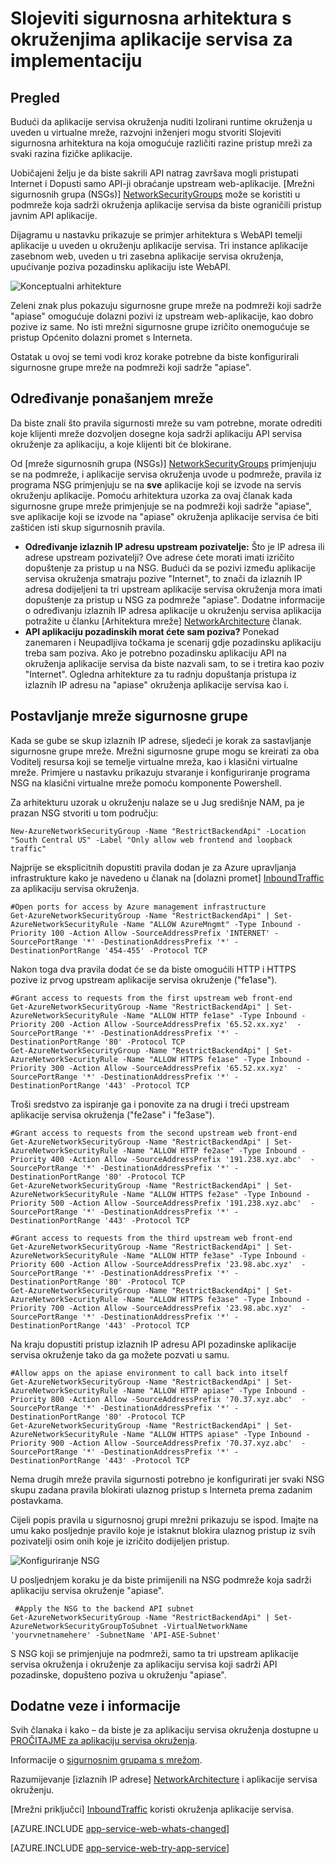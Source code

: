 <properties 
    pageTitle="Slojeviti sigurnosna arhitektura s okruženjima aplikacije servisa" 
    description="Implementacijom Slojeviti sigurnosna arhitektura s okruženjima aplikacije servisa." 
    services="app-service" 
    documentationCenter="" 
    authors="stefsch" 
    manager="wpickett" 
    editor=""/>

<tags 
    ms.service="app-service" 
    ms.workload="na" 
    ms.tgt_pltfrm="na" 
    ms.devlang="na" 
    ms.topic="article" 
    ms.date="08/30/2016" 
    ms.author="stefsch"/>   

# <a name="implementing-a-layered-security-architecture-with-app-service-environments"></a>Slojeviti sigurnosna arhitektura s okruženjima aplikacije servisa za implementaciju

## <a name="overview"></a>Pregled ##
 
Budući da aplikacije servisa okruženja nuditi Izolirani runtime okruženja u uveden u virtualne mreže, razvojni inženjeri mogu stvoriti Slojeviti sigurnosna arhitektura na koja omogućuje različiti razine pristup mreži za svaki razina fizičke aplikacije.

Uobičajeni želju je da biste sakrili API natrag završava mogli pristupati Internet i Dopusti samo API-ji obraćanje upstream web-aplikacije.  [Mrežni sigurnosnih grupa (NSGs)] [ NetworkSecurityGroups] može se koristiti u podmreže koja sadrži okruženja aplikacije servisa da biste ograničili pristup javnim API aplikacije.

Dijagramu u nastavku prikazuje se primjer arhitektura s WebAPI temelji aplikacije u uveden u okruženju aplikacije servisa.  Tri instance aplikacije zasebnom web, uveden u tri zasebna aplikacije servisa okruženja, upućivanje poziva pozadinsku aplikaciju iste WebAPI.

![Konceptualni arhitekture][ConceptualArchitecture] 

Zeleni znak plus pokazuju sigurnosne grupe mreže na podmreži koji sadrže "apiase" omogućuje dolazni pozivi iz upstream web-aplikacije, kao dobro pozive iz same.  No isti mrežni sigurnosne grupe izričito onemogućuje se pristup Općenito dolazni promet s Interneta. 

Ostatak u ovoj se temi vodi kroz korake potrebne da biste konfigurirali sigurnosne grupe mreže na podmreži koji sadrže "apiase".

## <a name="determining-the-network-behavior"></a>Određivanje ponašanjem mreže ##
Da biste znali što pravila sigurnosti mreže su vam potrebne, morate odrediti koje klijenti mreže dozvoljen dosegne koja sadrži aplikaciju API servisa okruženje za aplikaciju, a koje klijenti bit će blokirane.

Od [mreže sigurnosnih grupa (NSGs)] [ NetworkSecurityGroups] primjenjuju se na podmreže, i aplikacije servisa okruženja uvode u podmreže, pravila iz programa NSG primjenjuju se na **sve** aplikacije koji se izvode na servis okruženju aplikacije.  Pomoću arhitektura uzorka za ovaj članak kada sigurnosne grupe mreže primjenjuje se na podmreži koji sadrže "apiase", sve aplikacije koji se izvode na "apiase" okruženja aplikacije servisa će biti zaštićen isti skup sigurnosnih pravila. 

- **Određivanje izlaznih IP adresu upstream pozivatelje:**  Što je IP adresa ili adrese upstream pozivatelji?  Ove adrese ćete morati imati izričito dopuštenje za pristup u na NSG.  Budući da se pozivi između aplikacije servisa okruženja smatraju pozive "Internet", to znači da izlaznih IP adresa dodijeljeni ta tri upstream aplikacije servisa okruženja mora imati dopuštenje za pristup u NSG za podmreže "apiase".   Dodatne informacije o određivanju izlaznih IP adresa aplikacije u okruženju servisa aplikacija potražite u članku [Arhitektura mreže] [ NetworkArchitecture] članak.
- **API aplikaciju pozadinskih morat ćete sam poziva?**  Ponekad zanemaren i Neupadljiva točkama je scenarij gdje pozadinsku aplikaciju treba sam poziva.  Ako je potrebno pozadinsku aplikaciju API na okruženja aplikacije servisa da biste nazvali sam, to se i tretira kao poziv "Internet".  Ogledna arhitekture za tu radnju dopuštanja pristupa iz izlaznih IP adresu na "apiase" okruženja aplikacije servisa kao i.

## <a name="setting-up-the-network-security-group"></a>Postavljanje mreže sigurnosne grupe ##
Kada se gube se skup izlaznih IP adrese, sljedeći je korak za sastavljanje sigurnosne grupe mreže.  Mrežni sigurnosne grupe mogu se kreirati za oba Voditelj resursa koji se temelje virtualne mreža, kao i klasični virtualne mreže.  Primjere u nastavku prikazuju stvaranje i konfiguriranje programa NSG na klasični virtualne mreže pomoću komponente Powershell.

Za arhitekturu uzorak u okruženju nalaze se u Jug središnje NAM, pa je prazan NSG stvoriti u tom području:

    New-AzureNetworkSecurityGroup -Name "RestrictBackendApi" -Location "South Central US" -Label "Only allow web frontend and loopback traffic"

Najprije se eksplicitnih dopustiti pravila dodan je za Azure upravljanja infrastrukture kako je navedeno u članak na [dolazni promet] [ InboundTraffic] za aplikaciju servisa okruženja.

    #Open ports for access by Azure management infrastructure
    Get-AzureNetworkSecurityGroup -Name "RestrictBackendApi" | Set-AzureNetworkSecurityRule -Name "ALLOW AzureMngmt" -Type Inbound -Priority 100 -Action Allow -SourceAddressPrefix 'INTERNET' -SourcePortRange '*' -DestinationAddressPrefix '*' -DestinationPortRange '454-455' -Protocol TCP
    
Nakon toga dva pravila dodat će se da biste omogućili HTTP i HTTPS pozive iz prvog upstream aplikacije servisa okruženje ("fe1ase").

    #Grant access to requests from the first upstream web front-end
    Get-AzureNetworkSecurityGroup -Name "RestrictBackendApi" | Set-AzureNetworkSecurityRule -Name "ALLOW HTTP fe1ase" -Type Inbound -Priority 200 -Action Allow -SourceAddressPrefix '65.52.xx.xyz'  -SourcePortRange '*' -DestinationAddressPrefix '*' -DestinationPortRange '80' -Protocol TCP
    Get-AzureNetworkSecurityGroup -Name "RestrictBackendApi" | Set-AzureNetworkSecurityRule -Name "ALLOW HTTPS fe1ase" -Type Inbound -Priority 300 -Action Allow -SourceAddressPrefix '65.52.xx.xyz'  -SourcePortRange '*' -DestinationAddressPrefix '*' -DestinationPortRange '443' -Protocol TCP

Troši sredstvo za ispiranje ga i ponovite za na drugi i treći upstream aplikacije servisa okruženja ("fe2ase" i "fe3ase").

    #Grant access to requests from the second upstream web front-end
    Get-AzureNetworkSecurityGroup -Name "RestrictBackendApi" | Set-AzureNetworkSecurityRule -Name "ALLOW HTTP fe2ase" -Type Inbound -Priority 400 -Action Allow -SourceAddressPrefix '191.238.xyz.abc'  -SourcePortRange '*' -DestinationAddressPrefix '*' -DestinationPortRange '80' -Protocol TCP
    Get-AzureNetworkSecurityGroup -Name "RestrictBackendApi" | Set-AzureNetworkSecurityRule -Name "ALLOW HTTPS fe2ase" -Type Inbound -Priority 500 -Action Allow -SourceAddressPrefix '191.238.xyz.abc'  -SourcePortRange '*' -DestinationAddressPrefix '*' -DestinationPortRange '443' -Protocol TCP
    
    #Grant access to requests from the third upstream web front-end
    Get-AzureNetworkSecurityGroup -Name "RestrictBackendApi" | Set-AzureNetworkSecurityRule -Name "ALLOW HTTP fe3ase" -Type Inbound -Priority 600 -Action Allow -SourceAddressPrefix '23.98.abc.xyz'  -SourcePortRange '*' -DestinationAddressPrefix '*' -DestinationPortRange '80' -Protocol TCP
    Get-AzureNetworkSecurityGroup -Name "RestrictBackendApi" | Set-AzureNetworkSecurityRule -Name "ALLOW HTTPS fe3ase" -Type Inbound -Priority 700 -Action Allow -SourceAddressPrefix '23.98.abc.xyz'  -SourcePortRange '*' -DestinationAddressPrefix '*' -DestinationPortRange '443' -Protocol TCP

Na kraju dopustiti pristup izlaznih IP adresu API pozadinske aplikacije servisa okruženje tako da ga možete pozvati u samu.

    #Allow apps on the apiase environment to call back into itself
    Get-AzureNetworkSecurityGroup -Name "RestrictBackendApi" | Set-AzureNetworkSecurityRule -Name "ALLOW HTTP apiase" -Type Inbound -Priority 800 -Action Allow -SourceAddressPrefix '70.37.xyz.abc'  -SourcePortRange '*' -DestinationAddressPrefix '*' -DestinationPortRange '80' -Protocol TCP
    Get-AzureNetworkSecurityGroup -Name "RestrictBackendApi" | Set-AzureNetworkSecurityRule -Name "ALLOW HTTPS apiase" -Type Inbound -Priority 900 -Action Allow -SourceAddressPrefix '70.37.xyz.abc'  -SourcePortRange '*' -DestinationAddressPrefix '*' -DestinationPortRange '443' -Protocol TCP

Nema drugih mreže pravila sigurnosti potrebno je konfigurirati jer svaki NSG skupu zadana pravila blokirati ulaznog pristup s Interneta prema zadanim postavkama.

Cijeli popis pravila u sigurnosnoj grupi mrežni prikazuju se ispod.  Imajte na umu kako posljednje pravilo koje je istaknut blokira ulaznog pristup iz svih pozivatelji osim onih koje je izričito dodijeljen pristup.

![Konfiguriranje NSG][NSGConfiguration] 

U posljednjem koraku je da biste primijenili na NSG podmreže koja sadrži aplikaciju servisa okruženje "apiase".  

     #Apply the NSG to the backend API subnet
    Get-AzureNetworkSecurityGroup -Name "RestrictBackendApi" | Set-AzureNetworkSecurityGroupToSubnet -VirtualNetworkName 'yourvnetnamehere' -SubnetName 'API-ASE-Subnet'

S NSG koji se primjenjuje na podmreži, samo ta tri upstream aplikacije servisa okruženja i okruženje za aplikaciju servisa koji sadrži API pozadinske, dopušteno poziva u okruženju "apiase".


## <a name="additional-links-and-information"></a>Dodatne veze i informacije ##
Svih članaka i kako – da biste je za aplikaciju servisa okruženja dostupne u [PROČITAJME za aplikaciju servisa okruženja](../app-service/app-service-app-service-environments-readme.md).

Informacije o [sigurnosnim grupama s mrežom](../virtual-network/virtual-networks-nsg.md). 

Razumijevanje [izlaznih IP adrese] [ NetworkArchitecture] i aplikacije servisa okruženju.

[Mrežni priključci] [ InboundTraffic] koristi okruženja aplikacije servisa.

[AZURE.INCLUDE [app-service-web-whats-changed](../../includes/app-service-web-whats-changed.md)]

[AZURE.INCLUDE [app-service-web-try-app-service](../../includes/app-service-web-try-app-service.md)]

<!-- LINKS -->
[NetworkSecurityGroups]: https://azure.microsoft.com/documentation/articles/virtual-networks-nsg/
[NetworkArchitecture]:  https://azure.microsoft.com/documentation/articles/app-service-app-service-environment-network-architecture-overview/
[InboundTraffic]:  https://azure.microsoft.com/en-us/documentation/articles/app-service-app-service-environment-control-inbound-traffic/

<!-- IMAGES -->
[ConceptualArchitecture]: ./media/app-service-app-service-environment-layered-security/ConceptualArchitecture-1.png
[NSGConfiguration]:  ./media/app-service-app-service-environment-layered-security/NSGConfiguration-1.png

